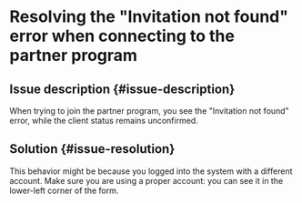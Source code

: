 # Resolving the "Invitation not found" error when connecting to the partner program



## Issue description {#issue-description}

When trying to join the partner program, you see the "Invitation not found" error, while the client status remains unconfirmed.

## Solution {#issue-resolution}

This behavior might be because you logged into the system with a different account. Make sure you are using a proper account: you can see it in the lower-left corner of the form.
